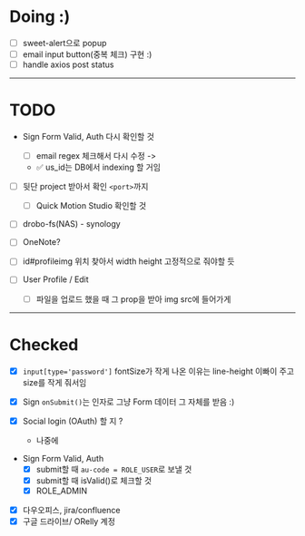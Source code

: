 # Doing :)

- [ ] sweet-alert으로 popup
- [ ] email input button(중복 체크) 구현 :)
- [ ] handle axios post status

---

# TODO

- Sign Form Valid, Auth 다시 확인할 것

  - [ ] email regex 체크해서 다시 수정 ->
  - ✅ us_id는 DB에서 indexing 할 거임

- [ ] 뒷단 project 받아서 확인 `<port>`까지

  - [ ] Quick Motion Studio 확인할 것

- [ ] drobo-fs(NAS) - synology
- [ ] OneNote?
- [ ] id#profileimg 위치 찾아서 width height 고정적으로 줘야할 듯
- [ ] User Profile / Edit
  - [ ] 파일을 업로드 했을 때 그 prop을 받아 img src에 들어가게

---

# Checked

- [x] `input[type='password']` fontSize가 작게 나온 이유는 line-height 이빠이 주고 size를 작게 줘서임
- [x] Sign `onSubmit()`는 인자로 그냥 Form 데이터 그 자체를 받음 :)
- [x] Social login (OAuth) 할 지 ?

  - 나중에

- Sign Form Valid, Auth
  - [x] submit할 때 `au-code = ROLE_USER`로 보낼 것
  - [x] submit할 때 isValid()로 체크할 것
  - [x] ROLE_ADMIN
- [x] 다우오피스, jira/confluence
- [x] 구글 드라이브/ ORelly 계정
